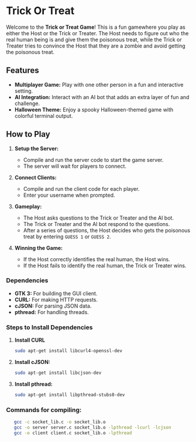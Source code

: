 # Trick Or Treat

Welcome to the **Trick or Treat Game**! This is a fun gamewhere you play as either the Host or the Trick or Treater. The Host needs to figure out who the real human being is and give them the poisonous treat, while the Trick or Treater tries to convince the Host that they are a zombie and avoid getting the poisonous treat.

## Features
- **Multiplayer Game:** Play with one other person in a fun and interactive setting.
- **AI Integration:** Interact with an AI bot that adds an extra layer of fun and challenge.
- **Halloween Theme:** Enjoy a spooky Halloween-themed game with colorful terminal output.

## How to Play
1. **Setup the Server:**
   - Compile and run the server code to start the game server.
   - The server will wait for players to connect.

2. **Connect Clients:**
   - Compile and run the client code for each player.
   - Enter your username when prompted.

3. **Gameplay:**
   - The Host asks questions to the Trick or Treater and the AI bot.
   - The Trick or Treater and the AI bot respond to the questions.
   - After a series of questions, the Host decides who gets the poisonous treat by entering `GUESS 1` or `GUESS 2`.

4. **Winning the Game:**
   - If the Host correctly identifies the real human, the Host wins.
   - If the Host fails to identify the real human, the Trick or Treater wins.



### Dependencies
- **GTK 3:** For building the GUI client.
- **CURL:** For making HTTP requests.
- **cJSON:** For parsing JSON data.
- **pthread:** For handling threads.

### Steps to Install Dependencies

1. **Install CURL**
   ```bash
   sudo apt-get install libcurl4-openssl-dev

2. **Install cJSON:**
   ```bash
   sudo apt-get install libcjson-dev

3. **Install pthread:**
   ```bash
   sudo apt-get install libpthread-stubs0-dev
### Commands for compiling:
```bash
   gcc -c socket_lib.c -o socket_lib.o
   gcc -o server server.c socket_lib.o -lpthread -lcurl -lcjson
   gcc -o client client.c socket_lib.o -lpthread




